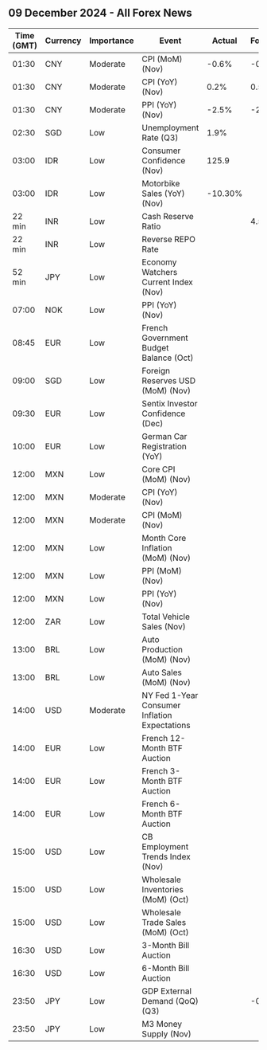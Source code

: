 ## 09 December 2024 - All Forex News

| Time (GMT) | Currency | Importance | Event | Actual | Forecast | Previous |
|------|----------|------------|-------|--------|----------|----------|
| 01:30 | CNY | Moderate | CPI (MoM) (Nov) | -0.6% | -0.4% | -0.3% |
| 01:30 | CNY | Moderate | CPI (YoY) (Nov) | 0.2% | 0.5% | 0.3% |
| 01:30 | CNY | Moderate | PPI (YoY) (Nov) | -2.5% | -2.8% | -2.9% |
| 02:30 | SGD | Low | Unemployment Rate (Q3) | 1.9% |  | 2.0% |
| 03:00 | IDR | Low | Consumer Confidence (Nov) | 125.9 |  | 121.1 |
| 03:00 | IDR | Low | Motorbike Sales (YoY) (Nov) | -10.30% |  | 5.40% |
| 22 min | INR | Low | Cash Reserve Ratio |  | 4.50% | 4.50% |
| 22 min | INR | Low | Reverse REPO Rate |  |  | 3.35% |
| 52 min | JPY | Low | Economy Watchers Current Index (Nov) |  |  | 47.5 |
| 07:00 | NOK | Low | PPI (YoY) (Nov) |  |  | -3.5% |
| 08:45 | EUR | Low | French Government Budget Balance (Oct) |  |  | -173.8B |
| 09:00 | SGD | Low | Foreign Reserves USD (MoM) (Nov) |  |  | 383.7B |
| 09:30 | EUR | Low | Sentix Investor Confidence (Dec) |  |  | -12.8 |
| 10:00 | EUR | Low | German Car Registration (YoY) |  |  | 6.0% |
| 12:00 | MXN | Low | Core CPI (MoM) (Nov) |  |  | 0.28% |
| 12:00 | MXN | Moderate | CPI (YoY) (Nov) |  |  | 4.76% |
| 12:00 | MXN | Moderate | CPI (MoM) (Nov) |  |  | 0.55% |
| 12:00 | MXN | Low | Month Core Inflation (MoM) (Nov) |  |  | 3.80% |
| 12:00 | MXN | Low | PPI (MoM) (Nov) |  |  | 0.40% |
| 12:00 | MXN | Low | PPI (YoY) (Nov) |  |  | 5.10% |
| 12:00 | ZAR | Low | Total Vehicle Sales (Nov) |  |  | 47.92K |
| 13:00 | BRL | Low | Auto Production (MoM) (Nov) |  |  | 8.3% |
| 13:00 | BRL | Low | Auto Sales (MoM) (Nov) |  |  | 12.1% |
| 14:00 | USD | Moderate | NY Fed 1-Year Consumer Inflation Expectations |  |  | 2.9% |
| 14:00 | EUR | Low | French 12-Month BTF Auction |  |  | 2.342% |
| 14:00 | EUR | Low | French 3-Month BTF Auction |  |  | 2.866% |
| 14:00 | EUR | Low | French 6-Month BTF Auction |  |  | 2.661% |
| 15:00 | USD | Low | CB Employment Trends Index (Nov) |  |  | 107.66 |
| 15:00 | USD | Low | Wholesale Inventories (MoM) (Oct) |  |  | 0.2% |
| 15:00 | USD | Low | Wholesale Trade Sales (MoM) (Oct) |  |  | 0.3% |
| 16:30 | USD | Low | 3-Month Bill Auction |  |  | 4.400% |
| 16:30 | USD | Low | 6-Month Bill Auction |  |  | 4.305% |
| 23:50 | JPY | Low | GDP External Demand (QoQ) (Q3) |  | -0.4% | -0.4% |
| 23:50 | JPY | Low | M3 Money Supply (Nov) |  |  | 2,184.5B |
